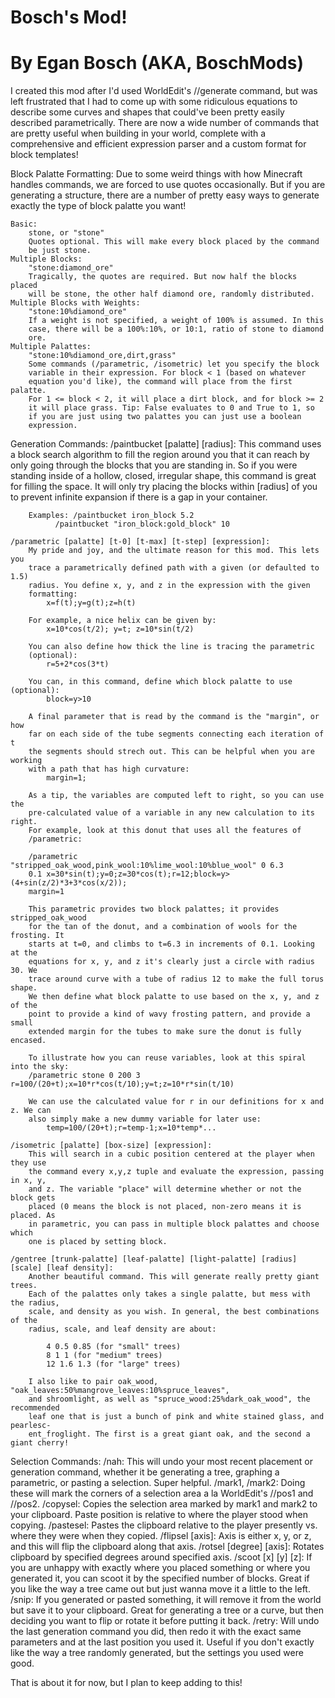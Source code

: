 # Bosch's Mod!
# By Egan Bosch (AKA, BoschMods)

I created this mod after I'd used WorldEdit's //generate command, but was left
frustrated that I had to come up with some ridiculous equations to describe some
curves and shapes that could've been pretty easily described parametrically. There
are now a wide number of commands that are pretty useful when building in your 
world, complete with a comprehensive and efficient expression parser and a custom
format for block templates!



Block Palatte Formatting:
Due to some weird things with how Minecraft handles commands, we are forced to use
quotes occasionally. But if you are generating a structure, there are a number of
pretty easy ways to generate exactly the type of block palatte you want!

	Basic: 
		stone, or "stone"
		Quotes optional. This will make every block placed by the command 
		be just stone.
	Multiple Blocks:
		"stone:diamond_ore"
		Tragically, the quotes are required. But now half the blocks placed
		will be stone, the other half diamond ore, randomly distributed.
	Multiple Blocks with Weights:
		"stone:10%diamond_ore"
		If a weight is not specified, a weight of 100% is assumed. In this
		case, there will be a 100%:10%, or 10:1, ratio of stone to diamond
		ore.
	Multiple Palattes:
		"stone:10%diamond_ore,dirt,grass"
		Some commands (/parametric, /isometric) let you specify the block
		variable in their expression. For block < 1 (based on whatever
		equation you'd like), the command will place from the first palatte.
		For 1 <= block < 2, it will place a dirt block, and for block >= 2
		it will place grass. Tip: False evaluates to 0 and True to 1, so
		if you are just using two palattes you can just use a boolean
		expression.



Generation Commands:
	/paintbucket [palatte] [radius]:
		This command uses a block search algorithm to fill the region around
		you that it can reach by only going through the blocks that you are
		standing in. So if you were standing inside of a hollow, closed,
		irregular shape, this command is great for filling the space. It will
		only try placing the blocks within [radius] of you to prevent infinite
		expansion if there is a gap in your container.
		
		Examples: /paintbucket iron_block 5.2
			  /paintbucket "iron_block:gold_block" 10
	
	/parametric [palatte] [t-0] [t-max] [t-step] [expression]:
		My pride and joy, and the ultimate reason for this mod. This lets you
		trace a parametrically defined path with a given (or defaulted to 1.5)
		radius. You define x, y, and z in the expression with the given
		formatting:
			x=f(t);y=g(t);z=h(t)

		For example, a nice helix can be given by:
			x=10*cos(t/2); y=t; z=10*sin(t/2)

		You can also define how thick the line is tracing the parametric 
		(optional):
			r=5+2*cos(3*t)

		You can, in this command, define which block palatte to use (optional):
			block=y>10

		A final parameter that is read by the command is the "margin", or how
		far on each side of the tube segments connecting each iteration of t
		the segments should strech out. This can be helpful when you are working
		with a path that has high curvature:
			margin=1;

		As a tip, the variables are computed left to right, so you can use the
		pre-calculated value of a variable in any new calculation to its right.
		For example, look at this donut that uses all the features of
		/parametric:

		/parametric "stripped_oak_wood,pink_wool:10%lime_wool:10%blue_wool" 0 6.3 
		0.1 x=30*sin(t);y=0;z=30*cos(t);r=12;block=y>(4+sin(z/2)*3+3*cos(x/2));
		margin=1

		This parametric provides two block palattes; it provides stripped_oak_wood
		for the tan of the donut, and a combination of wools for the frosting. It
		starts at t=0, and climbs to t=6.3 in increments of 0.1. Looking at the
		equations for x, y, and z it's clearly just a circle with radius 30. We
		trace around curve with a tube of radius 12 to make the full torus shape.
		We then define what block palatte to use based on the x, y, and z of the
		point to provide a kind of wavy frosting pattern, and provide a small 
		extended margin for the tubes to make sure the donut is fully encased.

		To illustrate how you can reuse variables, look at this spiral into the sky:
		/parametric stone 0 200 3 r=100/(20+t);x=10*r*cos(t/10);y=t;z=10*r*sin(t/10)

		We can use the calculated value for r in our definitions for x and z. We can
		also simply make a new dummy variable for later use:
			temp=100/(20+t);r=temp-1;x=10*temp*...

	/isometric [palatte] [box-size] [expression]:
		This will search in a cubic position centered at the player when they use 
		the command every x,y,z tuple and evaluate the expression, passing in x, y, 
		and z. The variable "place" will determine whether or not the block gets 
		placed (0 means the block is not placed, non-zero means it is placed. As 
		in parametric, you can pass in multiple block palattes and choose which 
		one is placed by setting block.

	/gentree [trunk-palatte] [leaf-palatte] [light-palatte] [radius] [scale] [leaf density]:
		Another beautiful command. This will generate really pretty giant trees.
		Each of the palattes only takes a single palatte, but mess with the radius,
		scale, and density as you wish. In general, the best combinations of the 
		radius, scale, and leaf density are about:

			4 0.5 0.85 (for "small" trees)
			8 1 1 (for "medium" trees)
			12 1.6 1.3 (for "large" trees)
		
		I also like to pair oak_wood, "oak_leaves:50%mangrove_leaves:10%spruce_leaves",
		and shroomlight, as well as "spruce_wood:25%dark_oak_wood", the recommended
		leaf one that is just a bunch of pink and white stained glass, and pearlesc-
		ent_froglight. The first is a great giant oak, and the second a giant cherry!



Selection Commands:
	/nah:
		This will undo your most recent placement or generation command, whether it be
		generating a tree, graphing a parametric, or pasting a selection. Super helpful.
	/mark1, /mark2:
		Doing these will mark the corners of a selection area a la WorldEdit's //pos1
		and //pos2.
	/copysel:
		Copies the selection area marked by mark1 and mark2 to your clipboard. Paste
		position is relative to where the player stood when copying.
	/pastesel:
		Pastes the clipboard relative to the player presently vs. where they were when
		they copied.
	/flipsel [axis]:
		Axis is either x, y, or z, and this will flip the clipboard along that axis.
	/rotsel [degree] [axis]:
		Rotates clipboard by specified degrees around specified axis.
	/scoot [x] [y] [z]:
		If you are unhappy with exactly where you placed something or where you
		generated it, you can scoot it by the specified number of blocks. Great if you
		like the way a tree came out but just wanna move it a little to the left.
	/snip:
		If you generated or pasted something, it will remove it from the world but
		save it to your clipboard. Great for generating a tree or a curve, but then
		deciding you want to flip or rotate it before putting it back.
	/retry:
		Will undo the last generation command you did, then redo it with the exact same
		parameters and at the last position you used it. Useful if you don't exactly 				like the way a tree randomly generated, but the settings you used were good.

That is about it for now, but I plan to keep adding to this!
